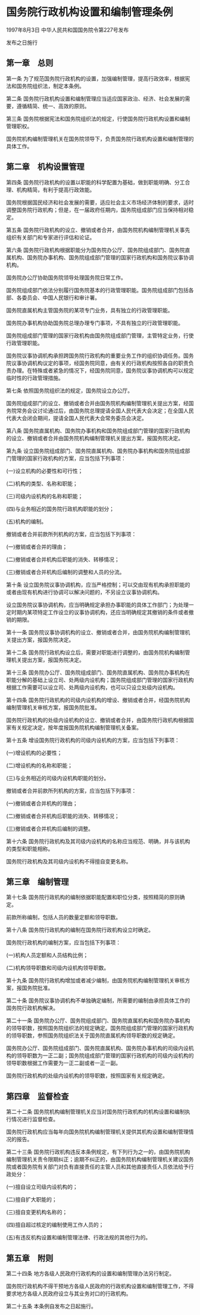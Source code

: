 # 国务院行政机构设置和编制管理条例

1997年8月3日 中华人民共和国国务院令第227号发布

发布之日施行

<!-- INFO END -->

## 第一章　总则

第一条 为了规范国务院行政机构的设置，加强编制管理，提高行政效率，根据宪法和国务院组织法，制定本条例。

第二条 国务院行政机构设置和编制管理应当适应国家政治、经济、社会发展的需要，遵循精简、统一、高效的原则。

第三条 国务院根据宪法和国务院组织法的规定，行使国务院行政机构设置和编制管理职权。

国务院机构编制管理机关在国务院领导下，负责国务院行政机构设置和编制管理的具体工作。

## 第二章　机构设置管理

第四条 国务院行政机构的设置以职能的科学配置为基础，做到职能明确、分工合理、机构精简，有利于提高行政效能。

国务院根据国民经济和社会发展的需要，适应社会主义市场经济体制的要求，适时调整国务院行政机构；但是，在一届政府任期内，国务院组成部门应当保持相对稳定。

第五条 国务院行政机构的设立、撤销或者合并，由国务院机构编制管理机关事先组织有关部门和专家进行评估和论证。

第六条 国务院行政机构根据职能分为国务院办公厅、国务院组成部门、国务院直属机构、国务院办事机构、国务院组成部门管理的国家行政机构和国务院议事协调机构。

国务院办公厅协助国务院领导处理国务院日常工作。

国务院组成部门依法分别履行国务院基本的行政管理职能。国务院组成部门包括各部、各委员会、中国人民银行和审计署。

国务院直属机构主管国务院的某项专门业务，具有独立的行政管理职能。

国务院办事机构协助国务院总理办理专门事项，不具有独立的行政管理职能。

国务院组成部门管理的国家行政机构由国务院组成部门管理，主管特定业务，行使行政管理职能。

国务院议事协调机构承担跨国务院行政机构的重要业务工作的组织协调任务。国务院议事协调机构议定的事项，经国务院同意，由有关的行政机构按照各自的职责负责办理。在特殊或者紧急的情况下，经国务院同意，国务院议事协调机构可以规定临时性的行政管理措施。

第七条 依照国务院组织法的规定，国务院设立办公厅。

国务院组成部门的设立、撤销或者合并由国务院机构编制管理机关提出方案，经国务院常务会议讨论通过后，由国务院总理提请全国人民代表大会决定；在全国人民代表大会闭会期间，提请全国人民代表大会常务委员会决定。

第八条 国务院直属机构、国务院办事机构和国务院组成部门管理的国家行政机构的设立、撤销或者合并由国务院机构编制管理机关提出方案，报国务院决定。

第九条 设立国务院组成部门、国务院直属机构、国务院办事机构和国务院组成部门管理的国家行政机构的方案，应当包括下列事项：

(一)设立机构的必要性和可行性；

(二)机构的类型、名称和职能；

(三)司级内设机构的名称和职能；

(四)与业务相近的国务院行政机构职能的划分；

(五)机构的编制。

撤销或者合并前款所列机构的方案，应当包括下列事项：

(一)撤销或者合并的理由；

(二)撤销或者合并机构后职能的消失、转移情况；

(三)撤销或者合并机构后编制的调整和人员的分流。

第十条 设立国务院议事协调机构，应当严格控制；可以交由现有机构承担职能的或者由现有机构进行协调可以解决问题的，不另设立议事协调机构。

设立国务院议事协调机构，应当明确规定承担办事职能的具体工作部门；为处理一定时期内某项特定工作设立的议事协调机构，还应当明确规定其撤销的条件或者撤销的期限。

第十一条 国务院议事协调机构的设立、撤销或者合并，由国务院机构编制管理机关提出方案，报国务院决定。

第十二条 国务院行政机构设立后，需要对职能进行调整的，由国务院机构编制管理机关提出方案，报国务院决定。

第十三条 国务院办公厅、国务院组成部门、国务院直属机构、国务院办事机构在职能分解的基础上设立司、处两级内设机构；国务院组成部门管理的国家行政机构根据工作需要可以设立司、处两级内设机构，也可以只设立处级内设机构。

第十四条 国务院行政机构的司级内设机构的增设、撤销或者合并，经国务院机构编制管理机关审核方案，报国务院批准。

国务院行政机构的处级内设机构的设立、撤销或者合并，由国务院行政机构根据国家有关规定决定，按年度报国务院机构编制管理机关备案。

第十五条 增设国务院行政机构的司级内设机构的方案，应当包括下列事项：

(一)增设机构的必要性；

(二)增设机构的名称和职能；

(三)与业务相近的司级内设机构职能的划分。

撤销或者合并前款所列机构的方案，应当包括下列事项：

(一)撤销或者合并机构的理由；

(二)撤销或者合并机构后职能的消失、转移情况；

(三)撤销或者合并机构后编制的调整。

第十六条 国务院行政机构及其司级内设机构的名称应当规范、明确，并与该机构的类型和职能相称。

国务院行政机构及其司级内设机构不得擅自变更名称。

## 第三章　编制管理

第十七条 国务院行政机构的编制依据职能配置和职位分类，按照精简的原则确定。

前款所称编制，包括人员的数量定额和领导职数。

第十八条 国务院行政机构的编制在国务院行政机构设立时确定。

国务院行政机构的编制方案，应当包括下列事项：

(一)机构人员定额和人员结构比例；

(二)机构领导职数和司级内设机构领导职数。

第十九条 国务院行政机构增加或者减少编制，由国务院机构编制管理机关审核方案，报国务院批准。

第二十条 国务院议事协调机构不单独确定编制，所需要的编制由承担具体工作的国务院行政机构解决。

第二十一条 国务院办公厅、国务院组成部门、国务院直属机构和国务院办事机构的领导职数，按照国务院组织法的规定确定。国务院组成部门管理的国家行政机构的领导职数，参照国务院组织法关于国务院直属机构领导职数的规定确定。

国务院办公厅、国务院组成部门、国务院直属机构、国务院办事机构的司级内设机构的领导职数为一正二副；国务院组成部门管理的国家行政机构的司级内设机构的领导职数根据工作需要为一正二副或者一正一副。

国务院行政机构的处级内设机构的领导职数，按照国家有关规定确定。

## 第四章　监督检查

第二十二条 国务院机构编制管理机关应当对国务院行政机构的机构设置和编制执行情况进行监督检查。

国务院行政机构应当每年向国务院机构编制管理机关提供其机构设置和编制管理情况的报告。

第二十三条 国务院行政机构违反本条例规定，有下列行为之一的，由国务院机构编制管理机关责令限期纠正；逾期不纠正的，由国务院机构编制管理机关建议国务院或者国务院有关部门对负有直接责任的主管人员和其他直接责任人员依法给予行政处分：

(一)擅自设立司级内设机构的；

(二)擅自扩大职能的；

(三)擅自变更机构名称的；

(四)擅自超过核定的编制使用工作人员的；

(五)有违反机构设置和编制管理法律、行政法规的其他行为的。

## 第五章　附则

第二十四条 地方各级人民政府行政机构的设置和编制管理办法另行制定。

国务院行政机构不得干预地方各级人民政府的行政机构设置和编制管理工作，不得要求地方各级人民政府设立与其业务对口的行政机构。

第二十五条 本条例自发布之日起施行。


